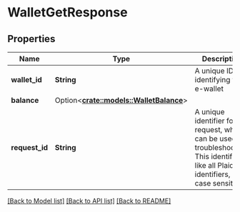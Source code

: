 # WalletGetResponse

## Properties

Name | Type | Description | Notes
------------ | ------------- | ------------- | -------------
**wallet_id** | **String** | A unique ID identifying the e-wallet | 
**balance** | Option<[**crate::models::WalletBalance**](WalletBalance.md)> |  | 
**request_id** | **String** | A unique identifier for the request, which can be used for troubleshooting. This identifier, like all Plaid identifiers, is case sensitive. | 

[[Back to Model list]](../README.md#documentation-for-models) [[Back to API list]](../README.md#documentation-for-api-endpoints) [[Back to README]](../README.md)


